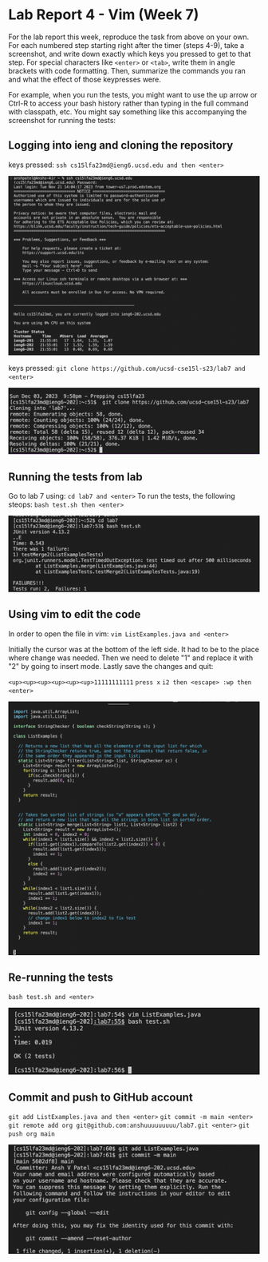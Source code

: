 # Lab Report 4 - Vim (Week 7)

For the lab report this week, reproduce the task from above on your own. For each numbered step starting right after the timer (steps 4-9), take a screenshot, and write down exactly which keys you pressed to get to that step. For special characters like `<enter>` or `<tab>`, write them in angle brackets with code formatting. Then, summarize the commands you ran and what the effect of those keypresses were.

For example, when you run the tests, you might want to use the up arrow or Ctrl-R to access your bash history rather than typing in the full command with classpath, etc. You might say something like this accompanying the screenshot for running the tests:


## Logging into ieng and cloning the repository 
keys pressed: `ssh cs15lfa23md@ieng6.ucsd.edu and then <enter>` 

![Image](ieng.png)

keys pressed: `git clone https://github.com/ucsd-cse15l-s23/lab7 and <enter>`

![Image](clone.png)

## Running the tests from lab 

Go to lab 7 using:
`cd lab7 and <enter>`
To run the tests, the following steops:
`bash test.sh then <enter>`

![Image](test.png)

## Using vim to edit the code

In order to open the file in vim:
`vim ListExamples.java and <enter>`

Initially the cursor was at the bottom of the left side. It had to be to the place where change was needed. Then we need to delete "1" and replace it with "2" by going to insert mode. Lastly save the changes and quit:

`<up><up><up><up><up><up>11111111111`
`press x`
`i2 then <escape> :wp then <enter>`

![Image](vim.png)

## Re-running the tests

`bash test.sh and <enter>`

![Image](test1.png)

## Commit and push to GitHub account 

`git add ListExamples.java and then <enter>`
`git commit -m main <enter>`
`git remote add org git@github.com:anshuuuuuuuuu/lab7.git <enter>`
`git push org main`

![Image](commit.png)
